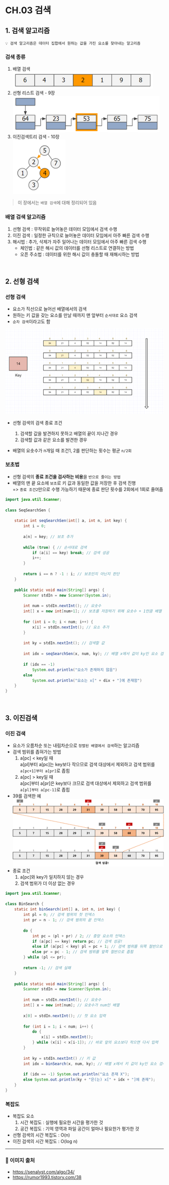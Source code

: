 # CH.03 검색

## 1. 검색 알고리즘

```
💡 검색 알고리즘은 데이터 집합에서 원하는 값을 가진 요소를 찾아내는 알고리즘
```

### 검색 종류
1. 배열 검색 <br/> ![Array Search](./img/03.array_search.PNG)
2. 선형 리스트 검색 - 9장 <br/> ![Linear List Search](./img/03.linear_list_search.PNG)
3. 이진검색트리 검색 - 10장 <br/> ![Binary Search Tree Search](./img/03.binary_search_tree_search.PNG)

> 이 장에서는 `배열 검색`에 대해 정리되어 있음

### 배열 검색 알고리즘
1. 선형 검색 : 무작위로 늘어놓은 데이터 모임에서 검색 수행
2. 이진 검색 : 일정한 규칙으로 늘어놓은 데이터 모임에서 아주 빠른 검색 수행
3. 해시법 : 추가, 삭제가 자주 일어나는 데이터 모임에서 아주 빠른 검색 수행
   - 체인법 : 같은 해시 값의 데이터를 선형 리스트로 연결하는 방법
   - 오픈 주소법 : 데이터를 위한 해시 값이 충돌할 때 재해시하는 방법

<br/>

## 2. 선형 검색

### 선형 검색
- 요소가 직선으로 늘어선 배열에서의 검색
- 원하는 키 값을 갖는 요소를 만날 때까지 맨 앞부터 `순서대로` 요소 검색
- `순차 검색`이라고도 함

![Linear Search](./img/03.linear_search.png)

- 선형 검색의 검색 종료 조건
  1. 검색할 값을 발견하지 못하고 배열의 끝이 지나간 경우
  2. 검색할 값과 같은 요소를 발견한 경우

- 배열의 요솟수가 n개일 때 조건1, 2를 판단하는 횟수는 평균 `n/2회`

### 보초법
- 선형 검색의 **종료 조건을 검사하는 비용**을 `반으로 줄이는 방법`
- 배열의 맨 끝 요소에 `보초`로 키 값과 동일한 값을 저장한 후 검색 진행 <br/> => `종료 조건2`만으로 수행 가능하기 때문에 종료 판단 횟수를 2회에서 1회로 줄여줌

```java
import java.util.Scanner;

class SeqSearchSen {

    static int seqSearchSen(int[] a, int n, int key) {
        int i = 0;

        a[n] = key; // 보초 추가

        while (true) { // 순서대로 검색
            if (a[i] == key) break; // 검색 성공
            i++;
        }

        return i == n ? -1 : i; // 보초인지 아닌지 판단
    }

    public static void main(String[] args) {
        Scanner stdIn = new Scanner(System.in);

        int num = stdIn.nextInt(); // 요솟수
        int[] x = new int[num+1]; // 보초를 저장하기 위해 요솟수 + 1만큼 배열 생성

        for (int i = 0; i < num; i++) {
            x[i] = stdIn.nextInt(); // 요소 추가
        }

        int ky = stdIn.nextInt(); // 검색할 값

        int idx = seqSearchSen(x, num, ky); // 배열 x에서 값이 ky인 요소 검색
        
        if (idx == -1)
            System.out.println("요소가 존재하지 않음")
        else
            System.out.println("요소는 x[" + dix + "]에 존재함")
    }
}
```

<br/>

## 3. 이진검색

### 이진 검색
- 요소가 오름차순 또는 내림차순으로 `정렬된 배열에서 검색`하는 알고리즘
- 검색 범위를 좁혀가는 방법
  1. a[pc] < key일 때 <br/> a[pl]부터 a[pc]는 key보다 작으므로 검색 대상에서 제외하고 검색 범위를 `a[pc+1]부터 a[pr]`로 좁힘
  2. a[pc] > key일 때 <br/> a[pc]부터 a[pr]은 key보다 크므로 검색 대상에서 제외하고 검색 범위를 `a[pl]부터 a[pc-1]`로 좁힙
- 39를 검색한 예 <br/> ![binary searcy](./img/03.binary_search.png)
- 종료 조건
  1. a[pc]와 key가 일치하지 않는 경우
  2. 검색 범위가 더 이상 없는 경우

```java
import java.util.Scanner;

class BinSearch {
    static int binSearch(int[] a, int n, int key) {
        int pl = 0; // 검색 범위의 첫 인덱스
        int pr = n - 1; // 검색 범위의 끝 인덱스

        do {
            int pc = (pl + pr) / 2; // 중앙 요소의 인덱스
            if (a[pc] == key) return pc; // 검색 성공!
            else if (a[pc] < key) pl = pc + 1; // 검색 범위를 뒤쪽 절반으로 좁힘
            else pr = pc - 1; // 검색 범위를 앞쪽 절반으로 좁힘
        } while (pl <= pr);

        return -1; // 검색 실패
    }

    public static void main(String[] args) {
        Scanner stdIn = new Scanner(System.in);
        
        int num = stdIn.nextInt(); // 요솟수
        int[] x = new int[num]; // 요솟수가 num인 배열

        x[0] = stdIn.nextInt(); // 첫 요소 입력

        for (int i = 1; i < num; i++) {
            do {
                x[i] = stdIn.nextInt();
            } while (x[i] < x[i-1]); // 바로 앞의 요소보다 작으면 다시 입력
        }

        int ky = stdIn.nextInt() // 키 값
        int idx = binSearch(x, num, ky); // 배열 x에서 키 값이 ky인 요소 검색

        if (idx == -1) System.out.println("요소 존재 X");
        else System.out.println(ky + "은(는) x[" + idx + "]에 존재");
    }
}
```

### 복잡도
- 복잡도 요소
  1. 시간 복잡도 : 실행에 필요한 시간을 평가한 것
  2. 공간 복잡도 : 기억 영역과 파일 공간이 얼마나 필요한가 평가한 것
- 선형 검색의 시간 복잡도 : O(n)
- 이진 검색의 시간 복잡도 : O(log n)

---
### 🎨 이미지 출처
- https://senalyst.com/algo/34/
- https://rumor1993.tistory.com/38